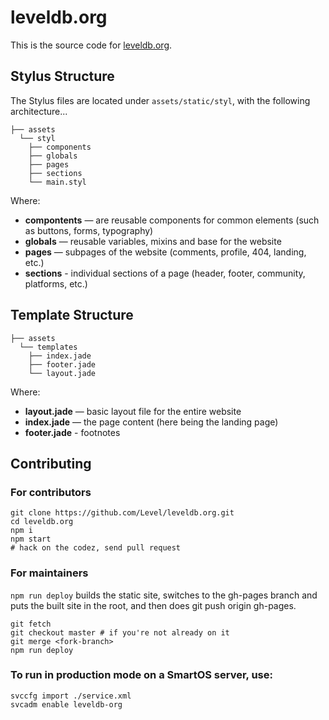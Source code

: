 # leveldb.org

This is the source code for [leveldb.org](leveldb.org).

## Stylus Structure
The Stylus files are located under `assets/static/styl`, with the following architecture...

```
├── assets
  └── styl
    ├── components
    ├── globals
    ├── pages
    ├── sections
    └── main.styl
```

Where:

* **compontents** — are reusable components for common elements (such as buttons, forms, typography)
* **globals** — reusable variables, mixins and base for the website
* **pages** — subpages of the website (comments, profile, 404, landing, etc.)
* **sections** - individual sections of a page (header, footer, community, platforms, etc.)

## Template Structure

```
├── assets
  └── templates
    ├── index.jade
    ├── footer.jade
    └── layout.jade
```

Where:

* **layout.jade** — basic layout file for the entire website
* **index.jade** — the page content (here being the landing page)
* **footer.jade** - footnotes

## Contributing

### For contributors
```
git clone https://github.com/Level/leveldb.org.git
cd leveldb.org
npm i
npm start
# hack on the codez, send pull request
```

### For maintainers
`npm run deploy` builds the static site, switches to the gh-pages branch and 
puts the built site in the root, and then does git push origin gh-pages.

```
git fetch
git checkout master # if you're not already on it
git merge <fork-branch>
npm run deploy
```

### To run in production mode on a SmartOS server, use:
```
svccfg import ./service.xml
svcadm enable leveldb-org
```
